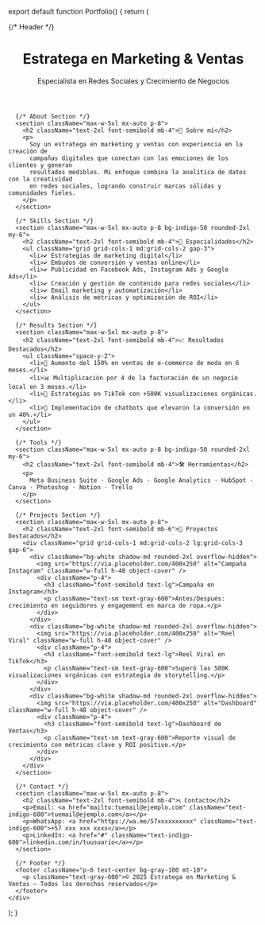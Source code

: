 export default function Portfolio() {
  return (
    <div className="min-h-screen bg-gray-50 text-gray-900">
      {/* Header */}
      <header className="p-6 shadow-md bg-white">
        <h1 className="text-3xl font-bold text-indigo-600">Estratega en Marketing & Ventas</h1>
        <p className="text-gray-600">Especialista en Redes Sociales y Crecimiento de Negocios</p>
      </header>

      {/* About Section */}
      <section className="max-w-5xl mx-auto p-8">
        <h2 className="text-2xl font-semibold mb-4">👤 Sobre mí</h2>
        <p>
          Soy un estratega en marketing y ventas con experiencia en la creación de
          campañas digitales que conectan con las emociones de los clientes y generan
          resultados medibles. Mi enfoque combina la analítica de datos con la creatividad
          en redes sociales, logrando construir marcas sólidas y comunidades fieles.
        </p>
      </section>

      {/* Skills Section */}
      <section className="max-w-5xl mx-auto p-8 bg-indigo-50 rounded-2xl my-6">
        <h2 className="text-2xl font-semibold mb-4">🎯 Especialidades</h2>
        <ul className="grid grid-cols-1 md:grid-cols-2 gap-3">
          <li>✔️ Estrategias de marketing digital</li>
          <li>✔️ Embudos de conversión y ventas online</li>
          <li>✔️ Publicidad en Facebook Ads, Instagram Ads y Google Ads</li>
          <li>✔️ Creación y gestión de contenido para redes sociales</li>
          <li>✔️ Email marketing y automatización</li>
          <li>✔️ Análisis de métricas y optimización de ROI</li>
        </ul>
      </section>

      {/* Results Section */}
      <section className="max-w-5xl mx-auto p-8">
        <h2 className="text-2xl font-semibold mb-4">📈 Resultados Destacados</h2>
        <ul className="space-y-2">
          <li>🚀 Aumento del 150% en ventas de e-commerce de moda en 6 meses.</li>
          <li>📊 Multiplicación por 4 de la facturación de un negocio local en 3 meses.</li>
          <li>🎥 Estrategias en TikTok con +500K visualizaciones orgánicas.</li>
          <li>💬 Implementación de chatbots que elevaron la conversión en un 40%.</li>
        </ul>
      </section>

      {/* Tools */}
      <section className="max-w-5xl mx-auto p-8 bg-indigo-50 rounded-2xl my-6">
        <h2 className="text-2xl font-semibold mb-4">🛠️ Herramientas</h2>
        <p>
          Meta Business Suite · Google Ads · Google Analytics · HubSpot · Canva · Photoshop · Notion · Trello
        </p>
      </section>

      {/* Projects Section */}
      <section className="max-w-5xl mx-auto p-8">
        <h2 className="text-2xl font-semibold mb-6">📂 Proyectos Destacados</h2>
        <div className="grid grid-cols-1 md:grid-cols-2 lg:grid-cols-3 gap-6">
          <div className="bg-white shadow-md rounded-2xl overflow-hidden">
            <img src="https://via.placeholder.com/400x250" alt="Campaña Instagram" className="w-full h-48 object-cover" />
            <div className="p-4">
              <h3 className="font-semibold text-lg">Campaña en Instagram</h3>
              <p className="text-sm text-gray-600">Antes/Después: crecimiento en seguidores y engagement en marca de ropa.</p>
            </div>
          </div>
          <div className="bg-white shadow-md rounded-2xl overflow-hidden">
            <img src="https://via.placeholder.com/400x250" alt="Reel Viral" className="w-full h-48 object-cover" />
            <div className="p-4">
              <h3 className="font-semibold text-lg">Reel Viral en TikTok</h3>
              <p className="text-sm text-gray-600">Superó las 500K visualizaciones orgánicas con estrategia de storytelling.</p>
            </div>
          </div>
          <div className="bg-white shadow-md rounded-2xl overflow-hidden">
            <img src="https://via.placeholder.com/400x250" alt="Dashboard" className="w-full h-48 object-cover" />
            <div className="p-4">
              <h3 className="font-semibold text-lg">Dashboard de Ventas</h3>
              <p className="text-sm text-gray-600">Reporte visual de crecimiento con métricas clave y ROI positivo.</p>
            </div>
          </div>
        </div>
      </section>

      {/* Contact */}
      <section className="max-w-5xl mx-auto p-8">
        <h2 className="text-2xl font-semibold mb-4">📞 Contacto</h2>
        <p>Email: <a href="mailto:tuemail@ejemplo.com" className="text-indigo-600">tuemail@ejemplo.com</a></p>
        <p>WhatsApp: <a href="https://wa.me/57xxxxxxxxxx" className="text-indigo-600">+57 xxx xxx xxxx</a></p>
        <p>LinkedIn: <a href="#" className="text-indigo-600">linkedin.com/in/tuusuario</a></p>
      </section>

      {/* Footer */}
      <footer className="p-6 text-center bg-gray-100 mt-10">
        <p className="text-gray-600">© 2025 Estratega en Marketing & Ventas – Todos los derechos reservados</p>
      </footer>
    </div>
  );
}
